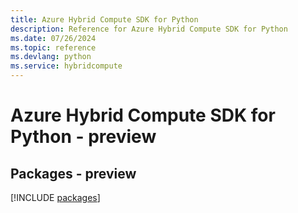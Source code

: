 ```yaml
---
title: Azure Hybrid Compute SDK for Python
description: Reference for Azure Hybrid Compute SDK for Python
ms.date: 07/26/2024
ms.topic: reference
ms.devlang: python
ms.service: hybridcompute
---
```

# Azure Hybrid Compute SDK for Python - preview
## Packages - preview
[!INCLUDE [packages](hybrid-compute-index.md)]